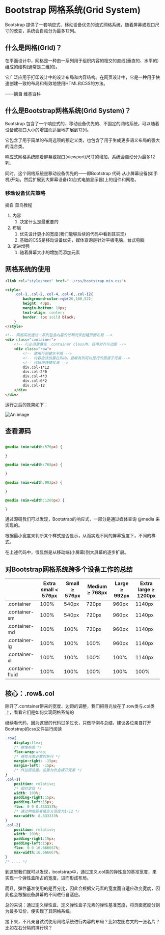 # Bootstrap 网格系统(Grid System)



Bootstrap 提供了一套响应式、移动设备优先的流式网格系统，随着屏幕或视口尺寸的改变，系统会自动分为最多12列。



## 什么是网格(Grid)？

在平面设计中，网格是一种由一系列用于组织内容的相交的直线(垂直的、水平的)组成的结构(通常是二维的)。

它广泛应用于打印设计中的设计布局和内容结构。在网页设计中，它是一种用于快速创建一致的布局和有效地使用HTML和CSS的方法。

——摘自 维基百科



## 什么是Bootstrap网格系统(Grid System)？

Bootstrap 包含了一个响应式的、移动设备优先的、不固定的网格系统，可以随着设备或视口大小的增加而适当地扩展到12列。

它包含了用于简单的布局选项的预定义类，也包含了用于生成更多语义布局的强大的混合类。

响应式网格系统随着屏幕或视口(viewport)尺寸的增加，系统会自动分为最多12列。

同时，这个网格系统是移动设备优先的——即Bootstrap 代码 从小屏幕设备(如手机)开始，然后扩展到大屏幕设备(如台式电脑显示器)上的组件和网格。

### 移动设备优先策略

摘自 菜鸟教程

1. 内容
   1. 决定什么是最重要的
2. 布局
   1. 优先设计更小的宽度(我们能够后续的代码中看到其实现)
   2. 基础的CSS是移动设备优先，媒体查询是针对平板电脑、台式电脑
3. 渐进增强
   1. 随着屏幕大小的增加而添加元素

## 网格系统的使用

```html
<link rel="stylesheet" href="../css/bootstrap.min.css">

<style>
    .col-1,.col-2,.col-4,.col-6,.col-12{
        background-color:rgb(26,160,52);
        height: 40px;
        margin-bottom: 10px;
        text-align: center;
        border: 1px soild black;
    }
</style>

<!-- 网格系统通过一系列包含内容的行和列来创建页面布局 -->
<div class="container">
	<!-- 行必须放置在 .container class内，获得对齐与边距 -->
    <div class="row">
        <!-- 使用行创建水平组 -->
        <!-- 内容应该放置在列内，且唯有列可以是行的直接子元素 -->
        <!-- 代码块快捷写法 -->
        div.col-1*12
        div.col-2*6
        div.col-4*3
        div.col-6*2
        div.col-12
    </div>
</div>
```

运行之后的效果如下：

![An image](/assets/img/Bootstrap/BootstrapGridStstem1.jpg)


## 查看源码

```CSS

@media (min-width:576px) {

}

@media (min-width:768px) {

}

@media (min-width:992px) {

}

@media (min-width:1200px) {

}

```

通过源码我们可以发现，Bootstrap的响应式，一部分是通过媒体查询 @media 来实现的。

根据最小宽度来判断某个样式是否显示，从而实现不同的屏幕宽度下，不同的样式。

在上述代码中，很显然是从移动端(小屏幕)到大屏幕的逐步扩展。

## 对Bootstrap网格系统跨多个设备工作的总结

|                  | Extra small < 576px | Small ≥ 576px | Medium ≥ 768px | Large ≥ 992px | Extra large ≥ 1200px |
| ---------------- | ------------------- | ------------- | -------------- | ------------- | -------------------- |
| .container       | 100%                | 540px         | 720px          | 960px         | 1140px               |
| .container-sm    | 100%                | 540px         | 720px          | 960px         | 1140px               |
| .container-md    | 100%                | 100%          | 720px          | 960px         | 1140px               |
| .container-lg    | 100%                | 100%          | 100%           | 960px         | 1140px               |
| .container-xl    | 100%                | 100%          | 100%           | 100%          | 1140px               |
| .container-fluid | 100%                | 100%          | 100%           | 100%          | 100%                 |

## 核心：.row&.col

除开了.comtainer带来的宽度、边距的调整，我们把目光放在了.row类与.col类上，看看它们是如何实现网格系统的

继续看代码，因为这里的代码过多过长，只做举例与总结，建议各位亲自打开Bootstrap的css文件进行阅读

```css
.row{
	display:flex;
    /* 弹性布局 */
	flex-wrap:wrap;
    /* 弹性元素必要时拆行 */
	margin-right: -15px;
	margin-left: -15px;
    /* 外边距设置，设置为负会撑开元素 */
}
.col-1{
    position: relative;
    /* 相对定位 */
    width: 100%;
    padding-right:15px;
    padding-left:15px;
    flex: 0 0 8.333333%;
    /* 通过伸缩基准值定义宽度为1/12 */
    max-width: 8.333333%
}
.col-2{
    position: relative;
    width: 100%;
    padding-right:15px;
    padding-left:15px;
    flex: 0 0 16.666667%;
    max-width:16.666667%;
}
/* .... */
```

到这里我们就可以发现，bootstrap中，通过定义.col类的弹性盒的基准宽度，来实现一个弹性盒所占的宽度，进而形成布局。

而且，弹性基准使用的是百分比，因此会根据父元素的宽度而自适应改变宽度，因此也会根据设备屏幕的不同进行自适应。

总的来说：通过定义弹性盒、定义弹性盒子元素的弹性基准宽度，将页面宽度分割为最多12份，便实现了其网格系统。

接下来，不凡亲自试试使用网格系统进行内容的布局？比如左图右文的一张名片？比如左右分隔的排行榜？